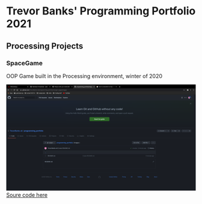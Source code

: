 # Trevor Banks' Programming Portfolio 2021

## Processing Projects

### SpaceGame
OOP Game built in the Processing environment, winter of 2020

![Image of spacegame](https://github.com/TrevorBanks-alt/programming_portfolio/blob/gh-pages/images/Example%20Screen%20Shot.png)
[Soure code here](www.google.com)
